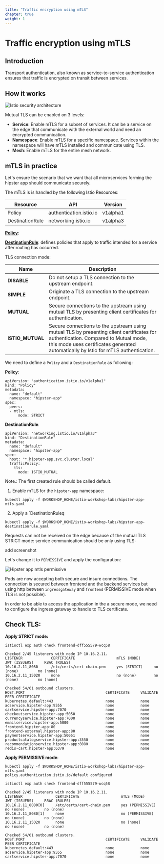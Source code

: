 ```yaml
---
title: "Traffic encryption using mTLS"
chapter: true
weight: 1
---
```

# Traffic encryption using mTLS

## Introduction
Transport authentication, also known as service-to-service authentication ensures that traffic is encrypted on transit between services.

## How it works

![Istio security architecture](/images/istio-security-architecture.svg)


Mutual TLS can be enabled on 3 levels:

- **Service**: Enable mTLS for a subset of services. It can be a service on the edge that communicate with the external world and need an encrypted communication.
- **Namespace**: Enable mTLS for a specific namespace. Services within the namespace will have mTLS installed and communicate using TLS.
- **Mesh**: Enable mTLS for the entire mesh network.


## mTLS in practice

Let's ensure the scenario that we want that all microservices forming the hipster app should communicate securely.

The mTLS is is handled by the following Istio Resources:

| Resource        | API                     | Version    |
| ----------------| ------------------------|----------- |
| Policy          | authentication.istio.io | v1alpha1   |
| DestinationRule | networking.istio.io     | v1alpha3   |

**[Policy](https://istio.io/docs/reference/config/networking/v1alpha3/destination-rule/)**:

**[DestinationRule](https://istio.io/docs/reference/config/networking/v1alpha3/destination-rule/)**: defines policies that apply to traffic intended for a service after routing has occurred.



TLS connection mode:

| Name            | Description                                             |
| ----------------| --------------------------------------------------------|
| **DISABLE**         | Do not setup a TLS connection to the upstream endpoint. |
| **SIMPLE**          | Originate a TLS connection to the upstream endpoint.    |
| **MUTUAL**          | Secure connections to the upstream using mutual TLS by presenting client certificates for authentication.   |
| **ISTIO_MUTUAL**    | Secure connections to the upstream using mutual TLS by presenting client certificates for authentication. Compared to Mutual mode, this mode uses certificates generated automatically by Istio for mTLS authentication.     |





We need to define a `Policy` and a `DestinationRule` as following:

**Policy**:

```
apiVersion: "authentication.istio.io/v1alpha1"
kind: "Policy"
metadata:
  name: "default"
  namespace: "hipster-app"
spec:
  peers:
  - mtls:
      mode: STRICT
```

**DestinationRule**:

```
apiVersion: "networking.istio.io/v1alpha3"
kind: "DestinationRule"
metadata:
  name: "default"
  namespace: "hipster-app"
spec:
  host: "*.hipster-app.svc.cluster.local"
  trafficPolicy:
    tls:
      mode: ISTIO_MUTUAL
```

Note.: The first created rule should be called default.

1.  Enable mTLS for the `hipster-app` namespace:

```
kubectl apply -f $WORKSHOP_HOME/istio-workshop-labs/hipster-app-mtls.yaml
```

2. Apply a `DestinationRuleq
```
kubectl apply -f $WORKSHOP_HOME/istio-workshop-labs/hipster-app-destinationrule.yaml
```

Requests can not be received on the edge because of the mutual TLS STRICT mode:  service communication should be only using TLS:

add screenshot


Let's change it to `PERMISSIVE` and apply the configuration:

![Hipster app mtls permissive](/images/hipster-app-permissive-mtls.png?width=50pc)

Pods are now accepting both secure and insure connections. The connection is secured between frontend and the backend services but using http between `ingressgateway` and `frontend` (PERMISSIVE mode when TLS is not possible).







In order to be able to access the application in the a secure mode, we need to configure the ingress gateway to handle to TLS certificate.




## Check TLS:

**Apply STRICT mode:**

```
istioctl exp auth check frontend-dff555579-wcq58
```


```shell
Checked 2/45 listeners with node IP 10.16.2.11.
LISTENER             CERTIFICATE                   mTLS (MODE)      JWT (ISSUERS)     RBAC (RULES)
10.16.2.11_8080      /etc/certs/cert-chain.pem     yes (STRICT)     no (none)         no (none)
10.16.2.11_15020     none                          no (none)        no (none)         no (none)

Checked 54/61 outbound clusters.
HOST:PORT                                     CERTIFICATE     VALIDATE PEER CERTIFICATE
kubernetes.default:443                        none            none
adservice.hipster-app:9555                    none            none
cartservice.hipster-app:7070                  none            none
checkoutservice.hipster-app:5050              none            none
currencyservice.hipster-app:7000              none            none
emailservice.hipster-app:5000                 none            none
frontend.hipster-app:80                       none            none
frontend-external.hipster-app:80              none            none
paymentservice.hipster-app:50051              none            none
productcatalogservice.hipster-app:3550        none            none
recommendationservice.hipster-app:8080        none            none
redis-cart.hipster-app:6379                   none            none
```


**Apply PERMISSIVE mode:**

```
kubectl apply -f $WORKSHOP_HOME/istio-workshop-labs/hipster-app-mtls.yaml
policy.authentication.istio.io/default configured
```

```
istioctl exp auth check frontend-dff555579-wcq58

Checked 2/45 listeners with node IP 10.16.2.11.
LISTENER               CERTIFICATE                   mTLS (MODE)          JWT (ISSUERS)     RBAC (RULES)
10.16.2.11_8080[0]     /etc/certs/cert-chain.pem     yes (PERMISSIVE)     no (none)         no (none)
10.16.2.11_8080[1]     none                          no (PERMISSIVE)      no (none)         no (none)
10.16.2.11_15020       none                          no (none)            no (none)         no (none)

Checked 54/61 outbound clusters.
HOST:PORT                                     CERTIFICATE     VALIDATE PEER CERTIFICATE
kubernetes.default:443                        none            none
adservice.hipster-app:9555                    none            none
cartservice.hipster-app:7070                  none            none

```
